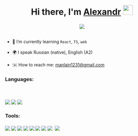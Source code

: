 <h1 align="center">Hi there, I'm <a href=# target="_blank">Alexandr</a> 
<img src="https://github.com/blackcater/blackcater/raw/main/images/Hi.gif" height="32"/></h1>
<h3 align="center"><a href="https://git.io/typing-svg"><img src="https://readme-typing-svg.demolab.com?font=Fira+Code&amp;size=26&amp;duration=3000&amp;pause=8000&amp;width=435&amp;lines=%F0%9D%94%BD%F0%9D%95%A3%F0%9D%95%A0%F0%9D%95%9F%F0%9D%95%A5-%F0%9D%94%BC%F0%9D%95%9F%F0%9D%95%95+%F0%9D%95%8A%F0%9D%95%A0%F0%9D%95%97%F0%9D%95%A5%F0%9D%95%A8%F0%9D%95%92%F0%9D%95%A3%F0%9D%95%96+%F0%9D%94%BC%F0%9D%95%9F%F0%9D%95%98%F0%9D%95%9A%F0%9D%95%9F%F0%9D%95%96%F0%9D%95%96%F0%9D%95%A3" style="max-width: 100%; alt="Typing SVG" /></a></h3>
<ul>
  <li>🚀 I’m currently learning <code>React</code>, <code>TS</code>, <code>web</code></li>
  <li>🌍 I speak Russian (native), English (A2)</li>
  <li>✉️ How to reach me: <a href="mailto:manlain1231@gmail.com">manlain1231@gmail.com</a></li>
</ul>
<h3>Languages:</h3>
 <h3 <a href="https://camo.githubusercontent.com/7cc1058944917e6c38254831770b62bac9e0668bece75cebda4c01c4a10106b2/68747470733a2f2f696d672e69636f6e73382e636f6d2f636f6c6f722f34382f6e756c6c2f68746d6c2d352d2d76312e706e67"><img src="https://camo.githubusercontent.com/7cc1058944917e6c38254831770b62bac9e0668bece75cebda4c01c4a10106b2/68747470733a2f2f696d672e69636f6e73382e636f6d2f636f6c6f722f34382f6e756c6c2f68746d6c2d352d2d76312e706e67" data-canonical-src="https://img.icons8.com/color/48/null/html-5--v1.png" style="max-width: 100%;"></a>
<a href="https://camo.githubusercontent.com/251a92d498ead3da304b0e64995e838d3725c15efc41f726db717c6f0af29c0a/68747470733a2f2f696d672e69636f6e73382e636f6d2f666c75656e63792f34382f6e756c6c2f637373332e706e67"><img src="https://camo.githubusercontent.com/251a92d498ead3da304b0e64995e838d3725c15efc41f726db717c6f0af29c0a/68747470733a2f2f696d672e69636f6e73382e636f6d2f666c75656e63792f34382f6e756c6c2f637373332e706e67" data-canonical-src="https://img.icons8.com/fluency/48/null/css3.png" style="max-width: 100%;"></a>
<a href="https://camo.githubusercontent.com/cc1405e5daa0860b9d94a6d101479031c9e6b3c5ab1b384e5f3c4957ccec8163/68747470733a2f2f696d672e69636f6e73382e636f6d2f636f6c6f722f34382f6e756c6c2f6a6176617363726970742d2d76312e706e67"><img src="https://camo.githubusercontent.com/cc1405e5daa0860b9d94a6d101479031c9e6b3c5ab1b384e5f3c4957ccec8163/68747470733a2f2f696d672e69636f6e73382e636f6d2f636f6c6f722f34382f6e756c6c2f6a6176617363726970742d2d76312e706e67" data-canonical-src="https://img.icons8.com/color/48/null/javascript--v1.png" style="max-width: 100%;"></a>
</h3>
<h3>Tools:</h3>
<h3 <a href="https://camo.githubusercontent.com/aed3c8c4c32430805e6fc32f5a2c102f3b1680c68929b9bdedaead589b3c31a2/68747470733a2f2f696d672e69636f6e73382e636f6d2f65787465726e616c2d74616c2d72657669766f2d636f6c6f722d74616c2d72657669766f2f34382f6e756c6c2f65787465726e616c2d72656163742d612d6a6176617363726970742d6c6962726172792d666f722d6275696c64696e672d757365722d696e74657266616365732d6c6f676f2d636f6c6f722d74616c2d72657669766f2e706e67"><img src="https://camo.githubusercontent.com/aed3c8c4c32430805e6fc32f5a2c102f3b1680c68929b9bdedaead589b3c31a2/68747470733a2f2f696d672e69636f6e73382e636f6d2f65787465726e616c2d74616c2d72657669766f2d636f6c6f722d74616c2d72657669766f2f34382f6e756c6c2f65787465726e616c2d72656163742d612d6a6176617363726970742d6c6962726172792d666f722d6275696c64696e672d757365722d696e74657266616365732d6c6f676f2d636f6c6f722d74616c2d72657669766f2e706e67" data-canonical-src="https://img.icons8.com/external-tal-revivo-color-tal-revivo/48/null/external-react-a-javascript-library-for-building-user-interfaces-logo-color-tal-revivo.png" style="max-width: 100%;"></a>
<a href="https://camo.githubusercontent.com/4e760e13dcb959d56a3edc02d3ceeaa4a9bbdd5cdd2882a5898f1c9e4ad4e9fd/68747470733a2f2f696d672e69636f6e73382e636f6d2f636f6c6f722f34382f6e756c6c2f72656475782e706e67"><img src="https://camo.githubusercontent.com/4e760e13dcb959d56a3edc02d3ceeaa4a9bbdd5cdd2882a5898f1c9e4ad4e9fd/68747470733a2f2f696d672e69636f6e73382e636f6d2f636f6c6f722f34382f6e756c6c2f72656475782e706e67" data-canonical-src="https://img.icons8.com/color/48/null/redux.png" style="max-width: 100%;"></a>
<a href="https://camo.githubusercontent.com/7b19bc601ca091dad09ac82e810a4e2dd6e4597025d0be8532d2384f954cb3fc/68747470733a2f2f696d672e69636f6e73382e636f6d2f636f6c6f722f34382f6e756c6c2f6669676d612d2d76312e706e67"><img src="https://camo.githubusercontent.com/7b19bc601ca091dad09ac82e810a4e2dd6e4597025d0be8532d2384f954cb3fc/68747470733a2f2f696d672e69636f6e73382e636f6d2f636f6c6f722f34382f6e756c6c2f6669676d612d2d76312e706e67" data-canonical-src="https://img.icons8.com/color/48/null/figma--v1.png" style="max-width: 100%;"></a>
<a href="https://camo.githubusercontent.com/1b22b8afe9902a52eaa22efe682ac499470b35f5563d5825a901a2d5fff85b42/68747470733a2f2f696d672e69636f6e73382e636f6d2f636f6c6f722f34382f6e756c6c2f76697375616c2d73747564696f2d636f64652d323031392e706e67"><img src="https://camo.githubusercontent.com/1b22b8afe9902a52eaa22efe682ac499470b35f5563d5825a901a2d5fff85b42/68747470733a2f2f696d672e69636f6e73382e636f6d2f636f6c6f722f34382f6e756c6c2f76697375616c2d73747564696f2d636f64652d323031392e706e67" data-canonical-src="https://img.icons8.com/color/48/null/visual-studio-code-2019.png" style="max-width: 100%;"></a>
<a href="https://camo.githubusercontent.com/93e70d401ae1b9a634c01cf6df120143005b34ccc2e14f7f6ae8255caa3f43ee/68747470733a2f2f696d672e69636f6e73382e636f6d2f636f6c6f722f34382f6e756c6c2f6769742e706e67"><img src="https://camo.githubusercontent.com/93e70d401ae1b9a634c01cf6df120143005b34ccc2e14f7f6ae8255caa3f43ee/68747470733a2f2f696d672e69636f6e73382e636f6d2f636f6c6f722f34382f6e756c6c2f6769742e706e67" data-canonical-src="https://img.icons8.com/color/48/null/git.png" style="max-width: 100%;"></a>
<a href="https://camo.githubusercontent.com/d66b4823e02a59dccf4b17cce3f418096eecaf5407e6ac736b492d0b13d6c29a/68747470733a2f2f696d672e69636f6e73382e636f6d2f636f6c6f722f34382f6e756c6c2f736173732d6176617461722e706e67"><img src="https://camo.githubusercontent.com/d66b4823e02a59dccf4b17cce3f418096eecaf5407e6ac736b492d0b13d6c29a/68747470733a2f2f696d672e69636f6e73382e636f6d2f636f6c6f722f34382f6e756c6c2f736173732d6176617461722e706e67" data-canonical-src="https://img.icons8.com/color/48/null/sass-avatar.png" style="max-width: 100%;"></a>
<a href="https://camo.githubusercontent.com/05a108a05bc006c13e8786c6433f14050c919b4db84c64206d9ffadd51486a96/68747470733a2f2f696d672e69636f6e73382e636f6d2f636f6c6f722f34382f6e756c6c2f7765627061636b2e706e67"><img src="https://camo.githubusercontent.com/05a108a05bc006c13e8786c6433f14050c919b4db84c64206d9ffadd51486a96/68747470733a2f2f696d672e69636f6e73382e636f6d2f636f6c6f722f34382f6e756c6c2f7765627061636b2e706e67" data-canonical-src="https://img.icons8.com/color/48/null/webpack.png" style="max-width: 100%;"></a>
<a href="https://camo.githubusercontent.com/c83b14ec36f03ebba4f1cec55eb79152708936d473fd5bc6a6329747d4360d87/68747470733a2f2f696d672e69636f6e73382e636f6d2f636f6c6f722f34382f6e756c6c2f626f6f7473747261702e706e67"><img src="https://camo.githubusercontent.com/c83b14ec36f03ebba4f1cec55eb79152708936d473fd5bc6a6329747d4360d87/68747470733a2f2f696d672e69636f6e73382e636f6d2f636f6c6f722f34382f6e756c6c2f626f6f7473747261702e706e67" data-canonical-src="https://img.icons8.com/color/48/null/bootstrap.png" style="max-width: 100%;"></a> 
<a href="https://camo.githubusercontent.com/977e24cf07a82e89bf90883ce1b5eab927e2f18f202d3b47d1910f599c7da5cc/68747470733a2f2f696d672e69636f6e73382e636f6d2f65787465726e616c2d74616c2d72657669766f2d636f6c6f722d74616c2d72657669766f2f34382f6e756c6c2f65787465726e616c2d67756c702d616e2d6f70656e2d736f757263652d6a6176617363726970742d746f6f6c6b69742d62792d6672616374616c2d696e6e6f766174696f6e732d6c6f676f2d636f6c6f722d74616c2d72657669766f2e706e67"><img src="https://camo.githubusercontent.com/977e24cf07a82e89bf90883ce1b5eab927e2f18f202d3b47d1910f599c7da5cc/68747470733a2f2f696d672e69636f6e73382e636f6d2f65787465726e616c2d74616c2d72657669766f2d636f6c6f722d74616c2d72657669766f2f34382f6e756c6c2f65787465726e616c2d67756c702d616e2d6f70656e2d736f757263652d6a6176617363726970742d746f6f6c6b69742d62792d6672616374616c2d696e6e6f766174696f6e732d6c6f676f2d636f6c6f722d74616c2d72657669766f2e706e67" data-canonical-src="https://img.icons8.com/external-tal-revivo-color-tal-revivo/48/null/external-gulp-an-open-source-javascript-toolkit-by-fractal-innovations-logo-color-tal-revivo.png" style="max-width: 100%;"></a>
</h3>
<!--
**alexkhristsiuk/alexkhristsiuk** is a ✨ _special_ ✨ repository because its `README.md` (this file) appears on your GitHub profile.

Here are some ideas to get you started:

- 🔭 I’m currently working on ...
- 🌱 I’m currently learning ...
- 👯 I’m looking to collaborate on ...
- 🤔 I’m looking for help with ...
- 💬 Ask me about ...
- 📫 How to reach me: ...
- 😄 Pronouns: ...
- ⚡ Fun fact: ...
-->

